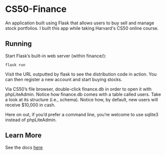 # CS50-Finance

An application built using Flask that allows users to buy sell and manage stock portfolios. I built this app while taking Harvard's CS50 online course. 


## Running
Start Flask’s built-in web server (within finance/):

`flask run`

Visit the URL outputted by flask to see the distribution code in action. You can then register a new account and start buying stocks. 

Via CS50’s file browser, double-click finance.db in order to open it with phpLiteAdmin. Notice how finance.db comes with a table called users. Take a look at its structure (i.e., schema). Notice how, by default, new users will receive $10,000 in cash. 

Here on out, if you’d prefer a command line, you’re welcome to use sqlite3 instead of phpLiteAdmin.

## Learn More
See the docs [here](https://docs.cs50.net/2018/x/psets/7/finance/finance.html)
